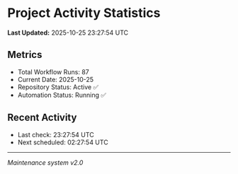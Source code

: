 # Project Activity Statistics

**Last Updated:** 2025-10-25 23:27:54 UTC

## Metrics
- Total Workflow Runs: 87
- Current Date: 2025-10-25
- Repository Status: Active ✅
- Automation Status: Running ✅

## Recent Activity
- Last check: 23:27:54 UTC
- Next scheduled: 02:27:54 UTC

---
*Maintenance system v2.0*
